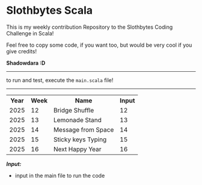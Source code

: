# Slothbytes Scala

This is my weekly contribution Repository to the Slothbytes Coding Challenge in Scala!

Feel free to copy some code, if you want too, but would be very cool if you give credits!

**Shadowdara :D**

---

to run and test, execute the `main.scala` file!

---

<table>
    <tr>
        <th>Year</th>
        <th>Week</th>
        <th>Name</th>
        <th>Input</th>
    </tr>
    <tr>
        <td>2025</td>
        <td>12</td>
        <td>Bridge Shuffle</td>
        <td>12</td>
    </tr>
    <tr>
        <td>2025</td>
        <td>13</td>
        <td>Lemonade Stand</td>
        <td>13</td>
    </tr>
    <tr>
        <td>2025</td>
        <td>14</td>
        <td>Message from Space</td>
        <td>14</td>
    </tr>
    <tr>
        <td>2025</td>
        <td>15</td>
        <td>Sticky keys Typing</td>
        <td>15</td>
    </tr>
    <tr>
        <td>2025</td>
        <td>16</td>
        <td>Next Happy Year</td>
        <td>16</td>
    </tr>
</table>

***Input:***
- input in the main file to run the code
